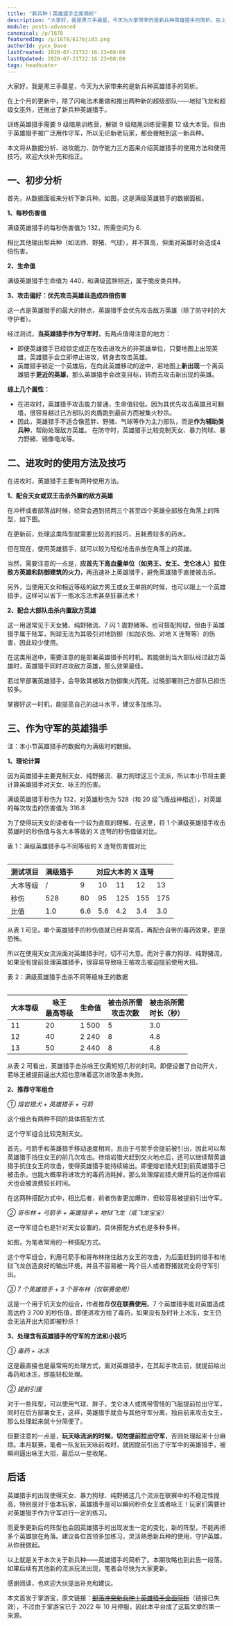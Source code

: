 ```yaml
---
title: "新兵种丨英雄猎手全面简析"
description: "大家好，我是黑三手晨星，今天为大家带来的是新兵种英雄猎手的简析。在上个月的更新中，除了闪电法术重做和推出两种新的超级部队——地狱飞龙和超级女巫外，还推出了新兵种英雄猎手。训练英雄猎手需要 9 级暗黑训练营，解锁 9 级暗黑训练营需要 12 级大本营。"
module: posts-advanced
canonical: /p/1678
featuredImg: /p/1678/617mji83.png
authorId: yycx_Dave
lastCreated: 2020-07-21T22:16:23+08:00
lastUpdated: 2020-07-21T22:16:23+08:00
tags: headhunter
---
```


大家好，我是黑三手晨星，今天为大家带来的是新兵种英雄猎手的简析。

在上个月的更新中，除了闪电法术重做和推出两种新的超级部队——地狱飞龙和超级女巫外，还推出了新兵种英雄猎手。

训练英雄猎手需要 9 级暗黑训练营，解锁 9 级暗黑训练营需要 12 级大本营。但由于英雄猎手被广泛用作守军，所以无论新老玩家，都会接触到这一新兵种。

本文将从数据分析、进攻能力、防守能力三方面来介绍英雄猎手的使用方法和使用技巧，欢迎大伙补充和指正。

## 一、初步分析

首先，从数据面板来分析下新兵种。如图，这是满级英雄猎手的数据面板。

<Pic src="/p/1678/617mji83.png" alt="满级英雄猎手面板数据" width="942" height="713" :lazyLoading="false" />

**1、每秒伤害值**

满级英雄猎手的每秒伤害值为 132，所需空间为 6.

相比其他输出型兵种（如法师、野猪、气球），并不算高，但面对英雄时会造成4倍伤害。

**2、生命值**

满级英雄猎手生命值为 440，和满级蓝胖相近，属于脆皮类兵种。

**3、攻击偏好：优先攻击英雄且造成四倍伤害**

这一点是英雄猎手的最大的特点，英雄猎手会优先攻击敌方英雄（除了防守时的大守护者）。

经过测试，**当英雄猎手作为守军时**，有两点值得注意的地方：

- 即便英雄猎手已经锁定或正在攻击进攻方的非英雄单位，只要地图上出现英雄，英雄猎手会立即停止进攻，转身去攻击英雄。
- 英雄猎手锁定一个英雄后，在向此英雄移动的途中，若地图上**新出现**一个离英雄猎手**更近的英雄**，那么英雄猎手会改变目标，转而去攻击新出现的英雄。

**综上几个属性：**

- 在进攻时，英雄猎手攻击能力普通，生命值较低。因为其优先攻击英雄且可翻墙，很容易越过己方部队的肉盾跑到最前方而被集火秒杀。
- 因此，英雄猎手不适合像蓝胖、野猪、气球等作为主力部队，而是**作为辅助类兵种**，帮助处理敌方英雄。
在防守时，英雄猎手比较克制天女、暴力狗球、暴力野猪、镜像电龙等。

## 二、进攻时的使用方法及技巧

在进攻时，英雄猎手主要有两种使用方法。

**1、配合天女或双王击杀外置的敌方英雄**

在冲杯或者部落战时候，经常会遇到把两三个甚至四个英雄全部放在角落上的阵型，如下图。

<Pic src="/p/1678/6842LFcsT.png" alt="把英雄全部放角落的阵型" width="879" height="499" />

在更新前，处理这类阵型就需要比较高的技巧，且耗费较多的药水。

但在现在，使用英雄猎手，就可以较为轻松地击杀放在角落上的英雄。

当然，需要注意的一点是，**应首先下高血量单位（如男王、女王、戈仑冰人）拉住敌方英雄和防御建筑的火力**，再迅速补上英雄猎手，避免英雄猎手直接被击杀。

另外，当使用天女和相近等级的敌方男王或女王单挑的时候，也可以跟上一个英雄猎手，这样可以省下一瓶冰冻法术甚至狂暴法术！

**2、配合大部队击杀内置敌方英雄**

这一用途常见于天女猪、纯野猪流、7 闪 1 震野猪等。也可搭配狗球，但由于英雄猎手属于陆军，狗球无法为其吸引对地防御（如加农炮、对地 X 连弩等）的伤害，因此较少使用。

在这类用途中，需要注意的是部署英雄猎手的时机。若能做到当大部队经过敌方英雄时，英雄猎手同时进攻敌方英雄，那么效果最佳。

若过早部署英雄猎手，会导致其被敌方防御集火而死。过晚部署则己方部队已损伤较多。

掌握好这一时机，能提高自己的战斗水平，建议多加练习。

## 三、作为守军的英雄猎手

注：本小节英雄猎手的数据均为满级时的数据。

**1、理论计算**

因为英雄猎手主要克制天女、纯野猪流、暴力狗球这三个流派，所以本小节将主要计算英雄猎手对天女、咏王的伤害。

满级英雄猎手秒伤为 132，对英雄秒伤为 528（和 20 级飞盾战神相近），对英雄的每次攻击的伤害值为 316.8

为了使得玩天女的读者有一个较为直观的理解，在这里，将 1 个满级英雄猎手攻击英雄时的秒伤值与各大本等级的 X 连弩的秒伤值做对比。

<PCenter>表 1：满级英雄猎手与不同等级的 X 连弩伤害值对比</PCenter>

<Table maxWidth="600px">
    <table>
        <thead>
        <tr>
            <th>测试项目</th>
            <th>满级猎手</th>
            <th colspan="5">对应大本的 X 连弩</th>
        </tr>
        </thead>
        <tbody>
            <tr>
                <td>大本等级</td>
                <td>/</td>
                <td>9</td>
                <td>10</td>
                <td>11</td>
                <td>12</td>
                <td>13</td>
            </tr>
            <tr>
                <td>秒伤</td>
                <td>528</td>
                <td>80</td>
                <td>95</td>
                <td>125</td>
                <td>155</td>
                <td>175</td>
            </tr>
            <tr>
                <td>比值</td>
                <td>1.0</td>
                <td>6.6</td>
                <td>5.6</td>
                <td>4.2</td>
                <td>3.4</td>
                <td>3.0</td>
            </tr>
        </tbody>
    </table>
</Table>

从表 1 可见，单个英雄猎手的秒伤值就已经非常高，再配合自带的毒药效果，更是恐怖。

所以在使用天女流派面对英雄猎手时，切不可大意。而对于暴力狗球、纯野猪流，如果没有提前处理英雄猎手，很容易导致咏王被攻击被迫提前使用大招。

<PCenter>表 2：满级英雄猎手击杀不同等级咏王的数据</PCenter>

<Table maxWidth="600px">

| 大本等级 | 咏王<br>最高等级 | 生命值 | 被击杀所需<br>攻击次数 | 被击杀所需<br>时长（秒）|
|   ---   |       ---       |   ---  |         ---          |         ---           |
|    11   |        20       |  1 500 |          5           |         3.0           |
|    12   |        40       |  2 240 |          8           |         4.8           |
|    13   |        50       |  2 440 |          8           |         4.8           |

</Table>

从表 2 可看出，英雄猎手击杀咏王仅需短短几秒的时间。即便设置了自动开大，若咏王被提前逼出大招也意味着这次进攻基本失败。

**2、推荐守军组合**

*① 熔岩猎犬 + 英雄猎手 + 弓箭*

这个组合有两种不同的具体搭配方式

<Pic src="/p/1678/45blqI1tI.png" alt="守军组合：3 弓箭、2 猎手、1 狗" width="313" height="135" maxWidth="208px" />
<Pic src="/p/1678/679bJA2U.png" alt="守军组合：9 弓箭、1 猎手、1 狗" width="315" height="134" maxWidth="208px" />

这个守军组合比较克制天女。

首先，弓箭手和英雄猎手移动速度相同，且由于弓箭手会提前被引出，因此可以帮英雄猎手挡住女王的前几次攻击。待熔岩猎犬赶到交火地点后，还可以继续帮英雄猎手抗住女王的攻击，使得英雄猎手能持续输出。即便熔岩猎犬赶到前英雄猎手已被击杀，也能大概率将进攻方的毒药消耗掉，那么处理熔岩猎犬爆开后的迷你熔岩犬也会被浪费较长时间。

在这两种搭配方式中，相比后者，前者伤害更加爆炸，但较容易被提前引出守军。

*② 哥布林 + 弓箭手 + 英雄猎手 + 地狱飞龙（或飞龙宝宝）*

这一守军组合也是针对天女设置的，具体搭配方式也是多种多样。

如图，为笔者常用的一种搭配方式。

<Pic src="/p/1678/08aR7FprF.png" alt="守军组合：12 弓箭、6 哥布林、2 猎手、1 地狱飞龙" width="416" height="134" maxWidth="277px" />

这个守军组合，利用弓箭手和哥布林拖住敌方女王的攻击，为后面赶到的猎手和地狱飞龙创造良好的输出环境，并且不容易被一两个巨人或者野猪就完全将守军引出。

*③ 7 个英雄猎手 + 3 个哥布林（仅联赛使用）*

<Pic src="/p/1678/e05N0ExW2.png" alt="守军组合：3 哥布林、7 猎手" width="220" height="134" maxWidth="146px" />

这是一个用于坑天女的组合，作者推荐**仅在联赛使用**。7 个英雄猎手能对英雄造成高达约 3 700 的秒伤值，即便进攻方给了毒药，如果没有及时补上冰冻，女王仍会无法开出大招即被秒杀！

**3、处理含有英雄猎手的守军的方法和小技巧**

*① 毒药 + 冰冻*

这是最直接也是最常用的处理方式，面对英雄猎手，在其起手攻击前，就提前给出毒药和冰冻，即能轻松处理。

*② 提前引援*

对于一些阵型，可以使用气球、胖子，戈仑冰人或携带雪怪的飞艇提前拉出守军，同时在后方部署女王，这样，英雄猎手就会与其他守军分离，独自前来攻击女王，那么处理起来就十分简便了。

但要注意的一点是，**玩天咏流派的时候，切勿提前拉出守军**，否则处理起来十分麻烦。本月联赛，笔者一队友玩天咏前戏时，就因提前引出了守军中的英雄猎手，被瞬间逼出咏王大招，最后以一星收尾。

## 后话

英雄猎手的出现使得天女、暴力狗球、纯野猪这几个流派在联赛中的不稳定性提高，特别是对于低本玩家，英雄猎手是可以瞬间秒杀女王或者咏王！玩家们需要针对英雄猎手作为守军进行一定的练习。

而夏季更新后的阵型也会因英雄猎手的出现发生一定的变化，新的阵型，不能再把多个英雄放在角落。建议各位首领多加练习，灵活熟悉新兵种的使用，守护英雄，从你我做起。

以上就是关于本次关于新兵种——英雄猎手的简析了。本期攻略也到此告一段落。如果后续有其他新的流派玩法出现，笔者会尽快为大家更新。

感谢阅读，也欢迎大伙提出补充和建议。

<PostCopyright>
本文首发于掌游宝，原文链接：<a href="https://m.zhangyoubao.com/blzz/gonglue/3344194912171597626" target="_blank" rel="nofollow noopener noreferrer"><s>部落冲突新兵种丨英雄猎手全面简析</s></a>（链接已失效），不过由于掌游宝已于 2022 年 10 月停服，因此本平台成了这篇文章的第一来源。
</PostCopyright>